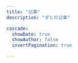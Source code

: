 ```yaml
---
title: "记事"
description: "ダヒの记事"

cascade:
  showDate: true
  showAuthor: false
  invertPagination: true

---
```

